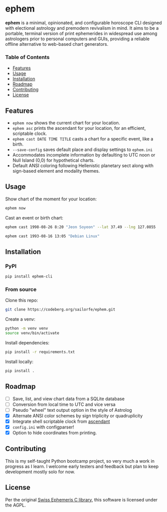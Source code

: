 # ephem

**ephem** is a minimal, opinionated, and configurable horoscope CLI designed with electional astrology and premodern revivalism in mind. It aims to be a portable, terminal version of print ephemerides in widespread use among astrologers prior to personal computers and GUIs, providing a reliable offline alternative to web-based chart generators.

### Table of Contents

- [Features](#features)
- [Usage](#usage)
- [Installation](#installation)
- [Roadmap](#roadmap)
- [Contributing](#contributing)
- [License](#license)

<a name ="features"></a>
## Features

- `ephem now` shows the current chart for your location.
- `ephem asc` prints the ascendant for your location, for an efficient, scriptable clock.
- `ephem cast DATE TIME TITLE` casts a chart for a specific event, like a birth.
- `--save-config` saves default place and display settings to `ephem.ini`
- Accommodates incomplete information by defaulting to UTC noon or Null Island (0,0) for hypothetical charts.
- Default ANSI coloring following Hellenistic planetary sect along with sign-based element and modality themes.

<a name="usage"></a>
## Usage

Show chart of the moment for your location:

```sh
ephem now
```

Cast an event or birth chart:

```sh
ephem cast 1998-08-26 8:20 "Jeon Soyeon" --lat 37.49 --lng 127.0855
```

```sh
ephem cast 1993-08-16 13:05 "Debian Linux"
```

<a name="installation"></a>
## Installation

### PyPI

```sh
pip install ephem-cli
```

### From source
Clone this repo:

```sh
git clone https://codeberg.org/sailorfe/ephem.git
```

Create a venv:

```sh
python -m venv venv
source venv/bin/activate
```

Install dependencies:

```sh
pip install -r requirements.txt
```

Install locally:

```sh
pip install .
```

<a name="roadmap"></a>
## Roadmap

- [ ] Save, list, and view chart data from a SQLite database
- [ ] Conversion from local time to UTC and vice versa
- [ ] Pseudo "wheel" text output option in the style of Astrolog
- [x] Alternate ANSI color schemes by sign triplicity or quadruplicity
- [x] Integrate shell scriptable clock from [ascendant](https://codeberg.org/sailorfe/ascendant)
- [x] `config.ini` with configparser!
- [x] Option to hide coordinates from printing.

<a name="contributing"></a>
## Contributing

This is my self-taught Python bootcamp project, so very much a work in progress as I learn. I welcome early testers and feedback but plan to keep development mostly solo for now.

<a name="license"></a>
## License

Per the original [Swiss Ephemeris C library](https://www.astro.com/swisseph/swephinfo_e.htm), this software is licensed under the AGPL.
